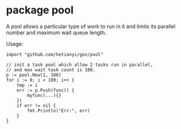 # package pool

A pool allows a particular type of work to run in it and limits 
its parallel number and maximum wait queue length.

Usage:

```golang
import "github.com/hetianyi/gox/pool"

// init a task pool which allow 2 tasks run in parallel,
// and max wait task count is 100.
p := pool.New(1, 100)
for i := 0; i < 100; i++ {
    tmp := i
    err := p.Push(func() {
        myfunc(...){}
    })
    if err != nil {
        fmt.Println("Err:", err)
    }
}
```